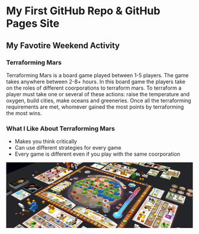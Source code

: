 # My First GitHub Repo & GitHub Pages Site 

## My Favotire Weekend Activity
### Terraforming Mars

Terraforming Mars is a board game played between 1-5 players. The game takes anywhere between 2-8+ hours. In this board game the players take on the roles of different coorporations to terraform mars. To terraform a player must take one or several of these actions: raise the temperature and oxygen, build cities, make oceans and greeneries. Once all the terraforming requirements are met, whomever gained the most points by terraforming the most wins.

### What I Like About Terraforming Mars 
- Makes you think critically
- Can use different strategies for every game
- Every game is different even if you play with the same coorporation


![TM Board game](TMboardgame.png)
